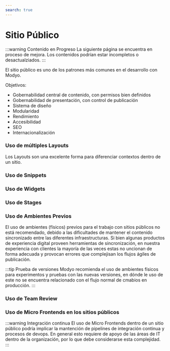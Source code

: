 ```yaml
---
search: true
---
```


# Sitio Público

:::warning Contenido en Progreso
La siguiente página se encuentra en proceso de mejora. Los contenidos podrían estar incompletos o desactualziados.
:::

El sitio público es uno de los patrones más comunes en el desarrollo con Modyo.

Objetivos:

- Gobernabilidad central de contenido, con permisos bien definidos
- Gobernabilidad de presentación, con control de publicación
- Sistema de diseño
- Modularidad
- Rendimiento
- Accesibilidad
- SEO
- Internacionalización

### Uso de múltiples Layouts

Los Layouts son una excelente forma para diferenciar contextos dentro de un sitio.

### Uso de Snippets

### Uso de Widgets

### Uso de Stages

### Uso de Ambientes Previos

El uso de ambientes (físicos) previos para el trabajo con sitios públicos no está recomendado, debido a las dificultades
de mantener el contenido sincronizado entre las diferentes infraestructuras. Si bien algunas productos de experiencia
digital proveen herramientas de sincronización, en nuestra experiencia con clientes la mayoría de las veces estas no
uncionan de forma adecuada y provocan errores que complejisan los flujos ágiles de publicación.

:::tip Prueba de versiones
Modyo recomienda el uso de ambientes físicos para experimentos y pruebas con las nuevas versiones, en dónde le uso de
este no se encuentra relacionado con el flujo normal de cmabios en producción.
:::

### Uso de Team Review

### Uso de Micro Frontends en los sitios públicos

:::warning Integración continua
El uso de Micro Frontends dentro de un sitio público podría implicar la mantención de pipelines de integración continua
y procesos de devops. En general esto requiere de apoyo de las áreas de IT dentro de la organización, por lo que debe
considerarse esta complejidad.
:::
